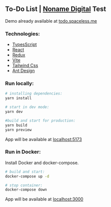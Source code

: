 ## To-Do List | [Noname Digital](https://noname.digital/) Test

Demo already available at [todo.spaceless.me](https://todo.spaceless.me)

### Technologies:

- [TypesScript](https://www.typescriptlang.org/)
- [React](https://react.dev/)
- [Redux](https://redux.js.org/)
- [Vite](https://vitejs.dev/)
- [Tailwind Css](https://tailwindcss.com/)
- [Ant Design](https://ant.design/)

### Run locally:

```bash
# installing dependencies:
yarn install
```

```bash
# start in dev mode:
yarn dev
```

```bash
#build and start for production:
yarn build
yarn preview
```

App will be available at [localhost:5173](http://localhost:5173)

### Run in Docker:

Install Docker and docker-compose.

```bash
# build and start:
docker-compose up -d
```

```bash
# stop container:
docker-compose down
```

App will be available at [localhost:3000](http://localhost:3000)
